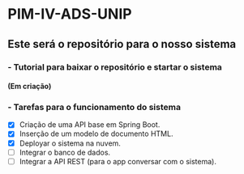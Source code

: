 # PIM-IV-ADS-UNIP
## Este será o repositório para o nosso sistema


### - Tutorial para baixar o repositório e startar o sistema

#### (Em criação)

### - Tarefas para o funcionamento do sistema
- [X] Criação de uma API base em Spring Boot.
- [X] Inserção de um modelo de documento HTML.
- [X] Deployar o sistema na nuvem.
- [ ] Integrar o banco de dados.
- [ ] Integrar a API REST (para o app conversar com o sistema).
